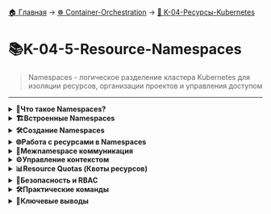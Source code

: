 [🏠 Главная](../../README.md) → [☸️ Container-Orchestration](../../README.md#-container-orchestration) → [🌱 K-04-Ресурсы-Kubernetes](../../README.md#-k-04-ресурсы-kubernetes)

# 📚K-04-5-Resource-Namespaces
>Namespaces - логическое разделение кластера Kubernetes для изоляции ресурсов, организации проектов и управления доступом

---

<details>
<summary><b>🎯Что такое Namespaces?</b></summary>

---

## Аналогия с марсианскими лабораториями

```
# Namespaces = виртуальные лаборатории в кластере
Кластер Kubernetes
├── default/          # Лаборатория по умолчанию
├── kube-system/      # Лаборатория системного оборудования
├── development/      # Лаборатория разработки
└── production/       # Лаборатория продакшена
```

**Namespaces** - это виртуальные кластеры внутри физического Kubernetes кластера:

- ✅ **Логическая изоляция** ресурсов и приложений
- ✅ **Организация** по командам, проектам, окружениям
- ✅ **Контроль доступа** через RBAC
- ✅ **Квоты ресурсов** для ограничения потребления

---

</details>

<details>
<summary><b>🏗️Встроенные Namespaces</b></summary>

---

## Автоматически создаваемые Namespaces

```
# 1. default - пространство по умолчанию
kubectl get pods                    # Показывает Pod'ы в default
kubectl create deployment nginx --image=nginx  # Создает в default

# 2. kube-system - системные компоненты
kubectl get pods -n kube-system     # Показывает системные Pod'ы

# 3. kube-public - публичные ресурсы
kubectl get all -n kube-public      # Ресурсы доступные всем пользователям
```

**Назначение встроенных Namespaces:**
- **default** - пользовательские ресурсы без явного указания namespace
- **kube-system** - системные компоненты (сеть, DNS, контроллеры)
- **kube-public** - ресурсы, доступные всем пользователям кластера

---

</details>

<details>
<summary><b>🛠️Создание Namespaces</b></summary>

---

## Способ 1: Через YAML манифест

```
apiVersion: v1
kind: Namespace
metadata:
  name: development
  labels:
    environment: dev
    team: frontend
```

```
# Применить манифест
kubectl apply -f namespace-dev.yaml
```

## Способ 2: Императивная команда

```
# Быстрое создание Namespace
kubectl create namespace staging

# С метками
kubectl create namespace production --dry-run=client -o yaml > prod-ns.yaml
```

## Практические примеры Namespaces

```
# Для разных сред
kubectl create namespace development
kubectl create namespace staging  
kubectl create namespace production

# Для разных команд
kubectl create namespace team-frontend
kubectl create namespace team-backend
kubectl create namespace team-data
```

---

</details>

<details>
<summary><b>🌐Работа с ресурсами в Namespaces</b></summary>

---

## Создание ресурсов в конкретном Namespace

```
# Способ 1: Параметр --namespace
kubectl run nginx --image=nginx -n development

# Способ 2: В манифесте (рекомендуется)
apiVersion: v1
kind: Pod
metadata:
  name: myapp-pod
  namespace: development    # ← Указываем namespace здесь
spec:
  containers:
  - name: nginx
    image: nginx:latest
```

## Просмотр ресурсов

```
# Ресурсы в конкретном namespace
kubectl get pods -n development
kubectl get services -n staging

# Ресурсы во всех namespaces
kubectl get pods --all-namespaces
kubectl get pods -A           # Сокращенная версия

# Ресурсы в текущем namespace
kubectl get pods              # Только в текущем namespace
```

---

</details>
<details>
<summary><b>🔗Межnamespace коммуникация</b></summary>

---

## DNS имена сервисов - полное объяснение

```
# Полный формат DNS имени сервиса:
servicename.namespace.svc.cluster.local

# Построчное объяснение:
servicename        → Имя Kubernetes Service (например: frontend, api, database)
.namespace         → Namespace, где находится сервис (например: production, development)  
.svc               → Обозначает, что это Service (все сервисы имеют этот суффикс)
.cluster.local     → Доменное имя кластера (настраивается при установке Kubernetes)
```

## Практические примеры

```
# Пример 1: Сервис в development namespace
frontend.development.svc.cluster.local
│         │           │   │     
│         │           │   └── Домен кластера по умолчанию
│         │           └──────── Суффикс для всех сервисов
│         └──────────── Namespace "development"
└─────────────────────── Имя сервиса "frontend"

# Пример 2: Сервис в production namespace  
api.production.svc.cluster.local
│   │           │   │     
│   │           │   └── Домен кластера
│   │           └──────── Суффикс сервиса
│   └──────────── Namespace "production"
└─────────────────────── Имя сервиса "api"
```

## Сокращенные формы обращения

```bash
# Внутри одного namespace (автоматическое разрешение):
frontend          → frontend.development.svc.cluster.local

# Между разными namespaces (указание namespace):
frontend.development → frontend.development.svc.cluster.local

# Полная форма (для отладки и особых случаев):
frontend.development.svc.cluster.local
```

## Автоматическое создание DNS записей

```
# При создании Service Kubernetes автоматически:
1. Создает DNS A-запись для сервиса
2. Добавляет ее в CoreDNS
3. Обеспечивает разрешение имени в ClusterIP

# Пример:
Service "database" в namespace "production" →
DNS: database.production.svc.cluster.local → IP: 10.96.105.45
```

---
</details>
<details>
<summary><b>⚙️Управление контекстом</b></summary>

---

## Смена текущего Namespace

```
# Посмотреть текущий контекст
kubectl config current-context

# Установить namespace по умолчанию для текущего контекста
kubectl config set-context --current --namespace=development

# Проверить текущий namespace
kubectl config view --minify | grep namespace
```

## Временное переключение

```
# Работать в конкретном namespace временно
kubectl get pods -n production
kubectl describe deployment frontend -n staging

# Альтернатива: создать алиас
alias kdev='kubectl -n development'
alias kprod='kubectl -n production'
```

---

</details>

<details>
<summary><b>📊Resource Quotas (Квоты ресурсов)</b></summary>

---

## Создание квот для Namespace

```
apiVersion: v1
kind: ResourceQuota
metadata:
  name: dev-quota
  namespace: development
spec:
  hard:
    pods: "10"
    requests.cpu: "4"
    requests.memory: 8Gi
    limits.cpu: "10"
    limits.memory: 16Gi
    services: "5"
    secrets: "10"
    configmaps: "10"
```

```
# Применить квоту
kubectl apply -f resource-quota.yaml

# Просмотреть квоты
kubectl get resourcequota -n development
kubectl describe resourcequota dev-quota -n development
```

## Типы ограничений

```
# Вычислительные ресурсы
requests.cpu, requests.memory
limits.cpu, limits.memory
pods

# Объекты Kubernetes
services, secrets, configmaps
persistentvolumeclaims
```

---

</details>

<details>
<summary><b>🔐Безопасность и RBAC</b></summary>

---

## Role-Based Access Control

```
# Role для доступа только в определенном namespace
apiVersion: rbac.authorization.k8s.io/v1
kind: Role
metadata:
  namespace: development
  name: developer-role
rules:
- apiGroups: [""]
  resources: ["pods", "services", "configmaps"]
  verbs: ["get", "list", "create", "update", "delete"]
```

```
# RoleBinding связывает пользователя с Role
apiVersion: rbac.authorization.k8s.io/v1
kind: RoleBinding
metadata:
  name: developer-binding
  namespace: development
subjects:
- kind: User
  name: alice
  apiGroup: rbac.authorization.k8s.io
roleRef:
  kind: Role
  name: developer-role
  apiGroup: rbac.authorization.k8s.io
```

---

</details>

<details>
<summary><b>🛠️Практические команды</b></summary>

---

## Основные команды работы с Namespaces

```
# Создание
kubectl create namespace my-namespace

# Просмотр
kubectl get namespaces
kubectl get ns          # Сокращенная команда

# Описание
kubectl describe namespace default

# Удаление (осторожно!)
kubectl delete namespace my-namespace

# Работа с ресурсами
kubectl get pods -n development
kubectl apply -f pod.yaml -n staging
kubectl logs my-pod -n production
```

## Полезные алиасы

```
# Добавить в ~/.bashrc или ~/.zshrc
alias k='kubectl'
alias kgp='kubectl get pods'
alias kgp-all='kubectl get pods --all-namespaces'
alias kcd='kubectl config set-context --current --namespace='
```

---

</details>

<details>
<summary><b>🎯Ключевые выводы</b></summary>

---

## Когда использовать Namespaces

```
✅ Многокомандная среда - изоляция по командам
✅ Многоокружения - dev/staging/prod в одном кластере
✅ Ограничение ресурсов - квоты для разных проектов
✅ Безопасность - RBAC для контроля доступа
✅ Организация - логическая группировка ресурсов
```

## Best Practices

1. **📌 Используйте осмысленные имена** - team-frontend, env-production
2. **📌 Указывайте namespace в манифестах** - избегайте --namespace в командах
3. **📌 Настройте ResourceQuotas** - предотвращайте исчерпание ресурсов
4. **📌 Используйте RBAC** - ограничивайте доступ по namespaces
5. **📌 Мониторьте использование** - следите за квотами и лимитами

## Распространенные ошибки

```
❌ Создание всех ресурсов в default namespace
❌ Забывают указать namespace при работе с ресурсами
❌ Не используют квоты для production namespaces
❌ Слишком много/мало namespaces
❌ Неправильные настройки RBAC
```

> 💡 **Совет:** Начинайте с простой структуры namespaces и усложняйте по мере роста кластера и команды.

---

</details>